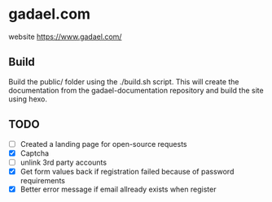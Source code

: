 # gadael.com

website https://www.gadael.com/

## Build

Build the public/ folder using the ./build.sh script. This will create the documentation from
the gadael-documentation repository and build the site using hexo.

## TODO

* [ ] Created a landing page for open-source requests
* [x] Captcha
* [ ] unlink 3rd party accounts
* [x] Get form values back if registration failed because of password requirements
* [x] Better error message if email allready exists when register
